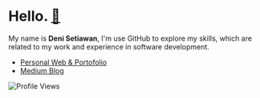# Hello. [🚀](https://github.com/denitiawan/portofolio)
My name is **Deni Setiawan**, I'm use GitHub to explore my skills, which are related to my work and experience in software development. 

- [Personal Web & Portofolio](https://denisetiawan.vercel.app/)
- [Medium Blog](https://denitiawan.medium.com)


![Profile Views](https://komarev.com/ghpvc/?username=denitiawan&label=Profile%20Views&color=0e75b6&style=flat)
